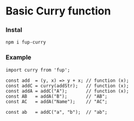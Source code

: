 # Basic Curry function

### Instal
`npm i fup-curry`

### Example

```
import curry from 'fup';

const add  = (y, x) => y + x; // function (x);
const addC = curry(addStr);   // function (x);
const addA = addC("A");       // function (x);
const AB   = addA("B");       // "AB";
const AC   = addA("Name");    // "AC";

const ab   = addC("a", "b");  // "ab";
```
